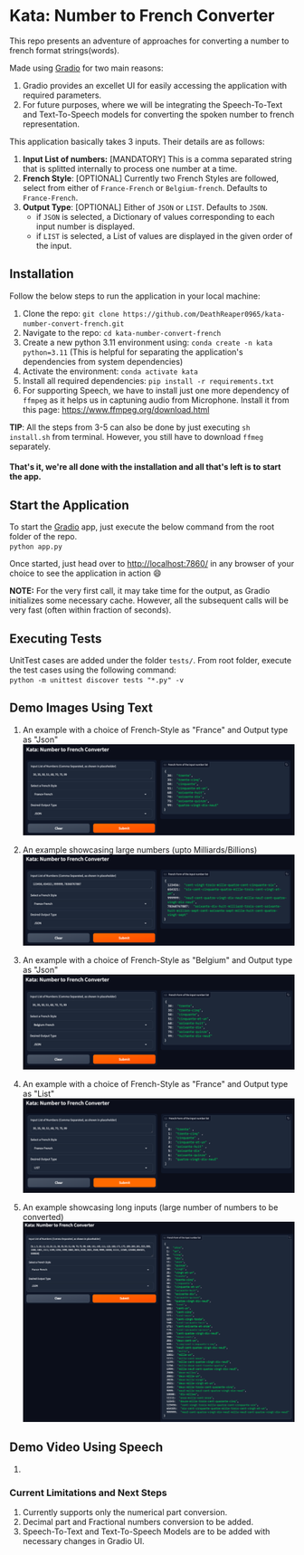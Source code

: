 # Kata: Number to French Converter

This repo presents an adventure of approaches for converting a number to french format strings(words).

Made using [Gradio](https://www.gradio.app/) for two main reasons:
1. Gradio provides an excellet UI for easily accessing the application with required parameters.
2. For future purposes, where we will be integrating the Speech-To-Text and Text-To-Speech models for converting the spoken number to french representation.

This application basically takes 3 inputs. Their details are as follows:
1. **Input List of numbers:** [MANDATORY] This is a comma separated string that is splitted internally to process one number at a time.
2. **French Style**: [OPTIONAL] Currently two French Styles are followed, select from either of `France-French` or `Belgium-french`. Defaults to `France-French`.
3. **Output Type**: [OPTIONAL] Either of `JSON` or `LIST`. Defaults to `JSON`.
    - if `JSON` is selected, a Dictionary of values corresponding to each input number is displayed.
    - if `LIST` is selected, a List of values are displayed in the given order of the input.


## Installation
Follow the below steps to run the application in your local machine:
1. Clone the repo: `git clone https://github.com/DeathReaper0965/kata-number-convert-french.git`
2. Navigate to the repo: `cd kata-number-convert-french`
3. Create a new python 3.11 environment using: `conda create -n kata python=3.11` (This is helpful for separating the application's dependencies from system dependencies)
4. Activate the environment: `conda activate kata`
5. Install all required dependencies: `pip install -r requirements.txt`
6. For supporting Speech, we have to install just one more dependency of `ffmpeg` as it helps us in captuning audio from Microphone. Install it from this page: https://www.ffmpeg.org/download.html

**TIP**: All the steps from 3-5 can also be done by just executing `sh install.sh` from terminal. However, you still have to download `ffmeg` separately.

#### That's it, we're all done with the installation and all that's left is to start the app.

## Start the Application
To start the [Gradio](https://www.gradio.app/) app, just execute the below command from the root folder of the repo.<br>
`python app.py`
<br>

Once started, just head over to [http://localhost:7860/](http://localhost:7860/) in any browser of your choice to see the application in action 😄

**NOTE:** For the very first call, it may take time for the output, as Gradio initializes some necessary cache. However, all the subsequent calls will be very fast (often within fraction of seconds).


## Executing Tests
UnitTest cases are added under the folder `tests/`. From root folder, execute the test cases using the following command:<br>
`python -m unittest discover tests "*.py" -v`


## Demo Images Using Text

1. An example with a choice of French-Style as "France" and Output type as "Json"
![Example-france-french-json](https://github.com/DeathReaper0965/kata-number-convert-french/blob/main/demo_images/Example-france-french-json.png?raw=true)

2. An example showcasing large numbers (upto Milliards/Billions)
![Example-Milliards](https://github.com/DeathReaper0965/kata-number-convert-french/blob/main/demo_images/Example-Milliards.png?raw=true)

3. An example with a choice of French-Style as "Belgium" and Output type as "Json"
![Example-belgium-french-json](https://github.com/DeathReaper0965/kata-number-convert-french/blob/main/demo_images/Example-belgium-french-json.png?raw=true)

4. An example with a choice of French-Style as "France" and Output type as "List"
![Example-france-french-list](https://github.com/DeathReaper0965/kata-number-convert-french/blob/main/demo_images/Example-france-french-list.png?raw=true)

5. An example showcasing long inputs (large number of numbers to be converted)
![Example-Long-Inputs](https://github.com/DeathReaper0965/kata-number-convert-french/blob/main/demo_images/Example-Long-Inputs.png?raw=true)


## Demo Video Using Speech
1. 


### Current Limitations and Next Steps
1. Currently supports only the numerical part conversion. 
2. Decimal part and Fractional numbers conversion to be added.
3. Speech-To-Text and Text-To-Speech Models are to be added with necessary changes in Gradio UI.
